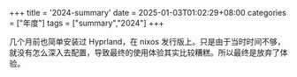 +++
title = '2024-summary'
date = 2025-01-03T01:02:29+08:00
categories = ["年度"]
tags = ["summary","2024"]
+++

几个月前也简单安装过 Hyprland，在 nixos 发行版上。只是由于当时时间不够，就没有怎么深入去配置，导致最终的使用体验其实比较糟糕。所以最终是放弃了体验。
